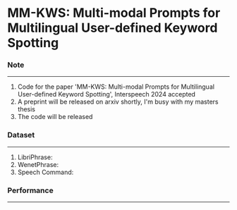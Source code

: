 # MM-KWS: Multi-modal Prompts for Multilingual User-defined Keyword Spotting

### Note
---
1. Code for the paper 'MM-KWS: Multi-modal Prompts for Multilingual User-defined Keyword Spotting', Interspeech 2024 accepted
2. A preprint will be released on arxiv shortly, I'm busy with my masters thesis
3. The code will be released

### Dataset
---
1. LibriPhrase:
2. WenetPhrase:
3. Speech Command:

### Performance
---



